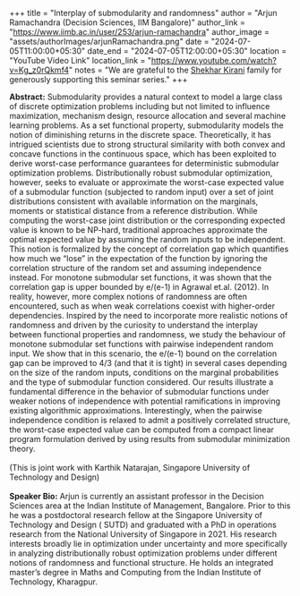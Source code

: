 +++
title = "Interplay of submodularity and randomness"
author = "Arjun Ramachandra (Decision Sciences, IIM Bangalore)"
author_link = "https://www.iimb.ac.in/user/253/arjun-ramachandra"
author_image = "assets/authorImages/arjunRamachandra.png"
date = "2024-07-05T11:00:00+05:30"
date_end = "2024-07-05T12:00:00+05:30"
location = "YouTube Video Link"
location_link = "https://www.youtube.com/watch?v=Kg_z0rQkmf4"
notes = "We are grateful to the <a href = "https://www.accel.com/people/shekhar-kirani" target= "_blank">Shekhar Kirani</a> family for generously supporting this seminar series."
+++

<b>Abstract:</b>
Submodularity provides a natural context to model a large class of discrete optimization problems including but not
limited to influence maximization, mechanism design, resource allocation and several machine learning problems. As a set
functional property, submodularity models the notion of diminishing returns in the discrete space. Theoretically, it has
intrigued scientists due to strong structural similarity with both convex and concave functions in the continuous space,
which has been exploited to derive worst-case performance guarantees for deterministic submodular optimization problems.
Distributionally robust submodular optimization, however, seeks to evaluate or approximate the worst-case expected value
of a submodular function (subjected to random input) over a set of joint distributions consistent with available
information on the marginals, moments or statistical distance from a reference distribution. While computing the
worst-case joint distribution or the corresponding expected value is known to be NP-hard, traditional approaches
approximate the optimal expected value by assuming the random inputs to be independent. This notion is formalized by the
concept of correlation gap which quantifies how much we “lose” in the expectation of the function by ignoring the
correlation structure of the random set and assuming independence instead. For monotone submodular set functions, it was
shown that the correlation gap is upper bounded by e/(e-1) in Agrawal et.al. (2012). In reality, however, more complex
notions of randomness are often encountered, such as when weak correlations coexist with higher-order dependencies.
Inspired by the need to incorporate more realistic notions of randomness and driven by the curiosity to understand the
interplay between functional properties and randomness, we study the behaviour of monotone submodular set functions with
pairwise independent random input. We show that in this scenario, the e/(e-1) bound on the correlation gap can be
improved to 4/3 (and that it is tight) in several cases depending on the size of the random inputs, conditions on the
marginal probabilities and the type of submodular function considered. Our results illustrate a fundamental difference
in the behavior of submodular functions under weaker notions of independence with potential ramifications in improving
existing algorithmic approximations. Interestingly, when the pairwise independence condition is relaxed to admit a
positively correlated structure, the worst-case expected value can be computed from a compact linear program formulation
derived by using results from submodular minimization theory.
<br><br>
(This is joint work with Karthik Natarajan, Singapore University of Technology and Design)
<br><br>
<b>Speaker Bio:</b>
Arjun is currently an assistant professor in the Decision Sciences area at the Indian Institute of Management,
Bangalore. Prior to this he was a postdoctoral research fellow at the Singapore University of Technology and Design (
SUTD) and graduated with a PhD in operations research from the National University of Singapore in 2021. His research
interests broadly lie in optimization under uncertainty and more specifically in analyzing distributionally robust
optimization problems under different notions of randomness and functional structure. He holds an integrated master’s
degree in Maths and Computing from the Indian Institute of Technology, Kharagpur. 